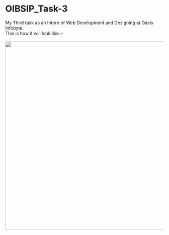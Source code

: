 # OIBSIP_Task-3
My Third task as an Intern of Web Development and Designing at Oasis Infobyte.<br>
This is how it will look like :- <br><br>
<img width=600 src="https://user-images.githubusercontent.com/114324933/204201654-6586bc5c-347a-46b6-9d57-71c4ecc688cc.png">

